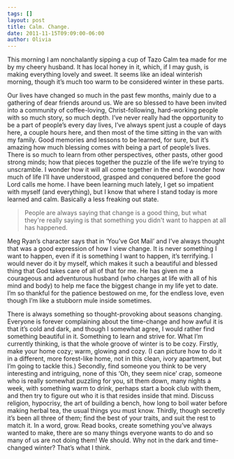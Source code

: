 ```yaml
---
tags: []
layout: post
title: Calm. Change.
date: 2011-11-15T09:09:00-06:00
author: Olivia
---
```


This morning I am nonchalantly sipping a cup of Tazo Calm tea made for me by my cheery husband. It has local honey in it, which, if I may gush, is making everything lovely and sweet. It seems like an ideal winterish morning, though it’s much too warm to be considered winter in these parts.

Our lives have changed so much in the past few months, mainly due to a gathering of dear friends around us. We are so blessed to have been invited into a community of coffee-loving, Christ-following, hard-working people with so much story, so much depth. I’ve never really had the opportunity to be a part of people’s every day lives, I’ve always spent just a couple of days here, a couple hours here, and then most of the time sitting in the van with my family. Good memories and lessons to be learned, for sure, but it’s amazing how much blessing comes with being a part of people’s lives. There is so much to learn from other perspectives, other pasts, other good strong minds; how that pieces together the puzzle of the life we’re trying to unscramble. I wonder how it will all come together in the end. I wonder how much of life I’ll have understood, grasped and conquered before the good Lord calls me home. I have been learning much lately, I get so impatient with myself (and everything), but I know that where I stand today is more learned and calm. Basically a less freaking out state.

> People are always saying that change is a good thing, but what they're really saying is that something you didn't want to happen at all has happened.

Meg Ryan’s character says that in ‘You’ve Got Mail’ and I’ve always thought that was a good expression of how I view change. It is never something I want to happen, even if it is something I want to happen, it’s terrifying. I would never do it by myself, which makes it such a beautiful and blessed thing that God takes care of all of that for me. He has given me a courageous and adventurous husband (who charges at life with all of his mind and body) to help me face the biggest change in my life yet to date. I’m so thankful for the patience bestowed on me, for the endless love, even though I’m like a stubborn mule inside sometimes.

There is always something so thought-provoking about seasons changing. Everyone is forever complaining about the time-change and how awful it is that it’s cold and dark, and though I somewhat agree, I would rather find something beautiful in it. Something to learn and strive for. What I’m currently thinking, is that the whole groove of winter is to be cozy. Firstly, make your home cozy; warm, glowing and cozy. (I can picture how to do it in a different, more forest-like home, not in this clean, ivory apartment, but I’m going to tackle this.) Secondly, find someone you think to be very interesting and intriguing, none of this ‘Oh, they seem nice’ crap, someone who is really somewhat puzzling for you, sit them down, many nights a week, with something warm to drink, perhaps start a book club with them, and then try to figure out who it is that resides inside that mind. Discuss religion, hypocrisy, the art of building a bench, how long to boil water before making herbal tea, the usual things you must know. Thirdly, though secretly it’s been all three of them; find the best of your traits, and suit the rest to match it. In a word, grow. Read books, create something you’ve always wanted to make, there are so many things everyone wants to do and so many of us are not doing them! We should. Why not in the dark and time-changed winter?   That’s what I think.

